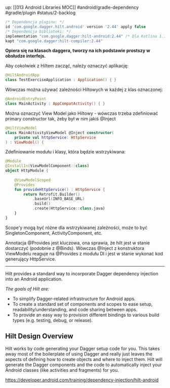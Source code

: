 up: [[013 Android Libraries MOC]]
#android/gradle-dependency #gradle/plugin
#status/2-backlog 

```groovy
/* Dependencja pluginu: */
id 'com.google.dagger.hilt.android' version '2.44' apply false
/* Dependencja biblioteki: */
implementation "com.google.dagger:hilt-android:2.44" /* Dla Kotlina 1.7.21 */
kapt "com.google.dagger:hilt-compiler:2.44"
```

**Opiera się na klasach daggera, tworzy na ich podstawie prostszy w obsłudze interfejs.**

Aby cokolwiek z Hiltem zacząć, należy oznaczyć aplikację:
```kotlin
@HiltAndroidApp  
class TestExerciseApplication : Application() { }
```

Wówczas można używać zależności Hiltowych w każdej z klas oznaczonej:
```kotlin
@AndroidEntryPoint  
class MainActivity : AppCompatActivity() { }
```

Można oznaczyć View Model jako Hiltowy - wówczas trzeba zdefiniować primary constructor tak, żeby był w nim jakiś @Inject
```kotlin
@HiltViewModel  
class MainActivityViewModel @Inject constructor(  
    private val httpService: HttpService  
) : ViewModel() {
```

Zdefiniowanie modułu i klasy, która będzie wstrzykiwana:
```kotlin
@Module  
@InstallIn(ViewModelComponent::class)  
object HttpModule {  
  
    @ViewModelScoped  
    @Provides    
    fun provideHttpService() : HttpService {  
        return Retrofit.Builder()  
            .baseUrl(INFO_BASE_URL)  
            .build()  
            .create(HttpService::class.java)  
    }  
}
```

Scope'y mogą być różne dla wstrzykiwanej zależności, może to być SingletonComponent, ActivityComponent, etc.

Annotacja @Provides jest kluczowa, ona sprawia, że hilt jest w stanie dostarczyć (podobnie z @Binds). Wówczas @Inject z konstruktora ViewModelu reaguje na @Provides z modułu DI i jest w stanie wykonać kod generujący HttpService.

---

Hilt provides a standard way to incorporate Dagger dependency injection into an Android application.

_The goals of Hilt are:_

-   To simplify Dagger-related infrastructure for Android apps.
-   To create a standard set of components and scopes to ease setup, readability/understanding, and code sharing between apps.
-   To provide an easy way to provision different bindings to various build types (e.g. testing, debug, or release).

## Hilt Design Overview

Hilt works by code generating your Dagger setup code for you. This takes away most of the boilerplate of using Dagger and really just leaves the aspects of defining how to create objects and where to inject them. Hilt will generate the Dagger components and the code to automatically inject your Android classes (like activities and fragments) for you.

https://developer.android.com/training/dependency-injection/hilt-android